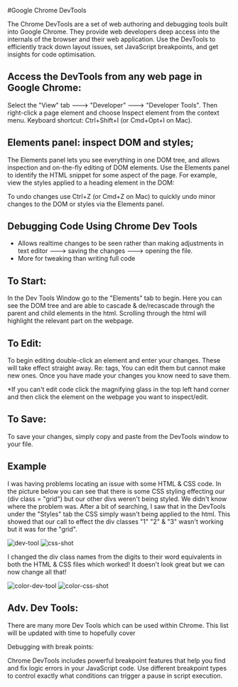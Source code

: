 #Google Chrome DevTools

The Chrome DevTools are a set of web authoring and debugging tools built into Google Chrome. They provide web developers deep access into the internals of the browser and their web application. Use the DevTools to efficiently track down layout issues, set JavaScript breakpoints, and get insights for code optimisation.


## Access the DevTools from any web page in Google Chrome:

Select the "View" tab ---> "Developer" ---> "Developer Tools".
Then right-click a page element and choose Inspect element from the context menu.
Keyboard shortcut: Ctrl+Shift+I (or Cmd+Opt+I on Mac).

## Elements panel: inspect DOM and styles;

The Elements panel lets you see everything in one DOM tree, and allows inspection and on-the-fly editing of DOM elements. Use the Elements panel to identify the HTML snippet for some aspect of the page.
For example, view the styles applied to a heading element in the DOM:

To undo changes use Ctrl+Z (or Cmd+Z on Mac) to quickly undo minor changes to the DOM or styles via the Elements panel.	

## Debugging Code Using Chrome Dev Tools
  - Allows realtime changes to be seen rather than making adjustments in text editor ---> saving the changes ---> opening the file.
  - More for tweaking than writing full code

## To Start:

In the Dev Tools Window go to the "Elements" tab to begin. Here you can see the DOM tree and are able to cascade & de/recascade through the parent and child elements in the html. Scrolling through the html will highlight the relevant part on the webpage.

## To Edit:

To begin editing double-click an element and enter your changes. These will take effect straight away.
Re: tags, You can edit them but cannot make new ones.
Once you have made your changes you know need to save them.


*If you can't edit code click the magnifying glass in the top left hand corner and then click the element on the webpage you want to inspect/edit.

## To Save:

To save your changes, simply copy and paste from the DevTools window to your file.

## Example

I was having problems locating an issue with some HTML & CSS code. In the picture below you can see that there is some CSS styling effecting our (div class = "grid") but our other divs weren't being styled. We didn't know where the problem was. After a bit of searching, I saw that in the DevTools under the "Styles" tab the CSS simply wasn't being applied to the html. This showed that our call to effect the div classes "1" "2" & "3" wasn't working but it was for the "grid".

![dev-tool](https://cloud.githubusercontent.com/assets/12072531/9878154/3eec8076-5bb9-11e5-93ee-1e1361751313.png)
![css-shot](https://cloud.githubusercontent.com/assets/12072531/9878166/465897dc-5bb9-11e5-8b11-462cfc1f7579.png)

I changed the div class names from the digits to their word equivalents in both the HTML & CSS files which worked! It doesn't look great but we can now change all that!

![color-dev-tool](https://cloud.githubusercontent.com/assets/12072531/9877953/eda69f04-5bb7-11e5-9b27-95a32430f2ac.png)
![color-css-shot](https://cloud.githubusercontent.com/assets/12072531/9878149/3bf77808-5bb9-11e5-95d0-00035dc0e225.png)

## Adv. Dev Tools:
There are many more Dev Tools which can be used within Chrome. This list will be updated with time to hopefully cover 

Debugging with break points:

Chrome DevTools includes powerful breakpoint features that help you find and fix logic errors in your JavaScript code. Use different breakpoint types to control exactly what conditions can trigger a pause in script execution.
